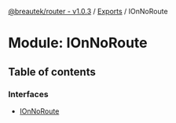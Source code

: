 [@breautek/router - v1.0.3](../README.md) / [Exports](../modules.md) / IOnNoRoute

# Module: IOnNoRoute

## Table of contents

### Interfaces

- [IOnNoRoute](../interfaces/IOnNoRoute.IOnNoRoute-1.md)
